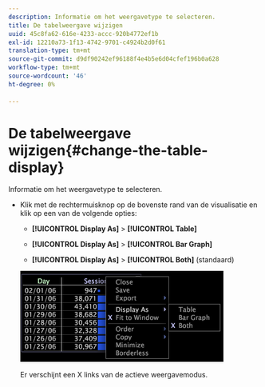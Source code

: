 ```yaml
---
description: Informatie om het weergavetype te selecteren.
title: De tabelweergave wijzigen
uuid: 45c8fa62-616e-4233-accc-920b4772ef1b
exl-id: 12210a73-1f13-4742-9701-c4924b2d0f61
translation-type: tm+mt
source-git-commit: d9df90242ef96188f4e4b5e6d04cfef196b0a628
workflow-type: tm+mt
source-wordcount: '46'
ht-degree: 0%

---
```


# De tabelweergave wijzigen{#change-the-table-display}

Informatie om het weergavetype te selecteren.

* Klik met de rechtermuisknop op de bovenste rand van de visualisatie en klik op een van de volgende opties:

   * **[!UICONTROL Display As]** > **[!UICONTROL Table]**

   * **[!UICONTROL Display As]** >  **[!UICONTROL Bar Graph]**

   * **[!UICONTROL Display As]** >  **[!UICONTROL Both]** (standaard)

   ![](assets/mnu_Table_Bar_Display.png)

   Er verschijnt een X links van de actieve weergavemodus.
